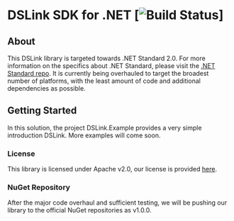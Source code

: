 # DSLink SDK for .NET [![Build Status](https://ablcode.visualstudio.com/_apis/public/build/definitions/cf61073a-00ed-4166-9f78-170aba3120a5/255/badge)]
## About
This DSLink library is targeted towards .NET Standard 2.0.
For more information on the specifics about .NET Standard, please visit the [.NET Standard repo](https://github.com/dotnet/standard/blob/master/docs/versions.md).
It is currently being overhauled to target the broadest number of platforms, with the least amount of code and additional dependencies as possible.

## Getting Started
In this solution, the project DSLink.Example provides a very simple introduction DSLink. More examples will come soon.

### License
This library is licensed under Apache v2.0, our license is provided [here](https://github.com/IOT-DSA/sdk-dslink-dotnet/blob/master/LICENSE.md).

### NuGet Repository
After the major code overhaul and sufficient testing, we will be pushing our library to the official NuGet repositories as v1.0.0.


